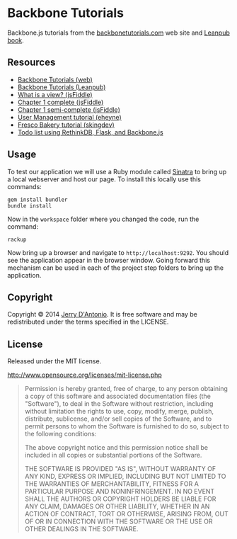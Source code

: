 # Backbone Tutorials

Backbone.js tutorials from the [backbonetutorials.com](http://backbonetutorials.com/) web site and [Leanpub book](https://leanpub.com/backbonetutorials).

## Resources

* [Backbone Tutorials (web)](http://backbonetutorials.com/)
* [Backbone Tutorials (Leanpub)](https://leanpub.com/backbonetutorials)
* [What is a view? (jsFiddle)](http://jsfiddle.net/tBS4X/1/)
* [Chapter 1 complete (jsFiddle)](http://jsfiddle.net/thomas/C9wew/4/)
* [Chapter 1 semi-complete (jsFiddle)](http://jsfiddle.net/thomas/dKK9Y/6/)
* [User Management tutorial (eheyne)](https://github.com/eheyne/user-management)
* [Fresco Bakery tutorial (skingdev)](https://github.com/skingdev/fresco-bakery)
* [Todo list using RethinkDB, Flask, and Backbone.js](http://www.rethinkdb.com/docs/examples/flask-backbone-todo/)

## Usage

To test our application we will use a Ruby module called [Sinatra](http://www.sinatrarb.com) to bring up a local webserver and host our page. To install this locally use this commands:

```shell
gem install bundler
bundle install
```

Now in the `workspace` folder where you changed the code, run the command:

```shell
rackup
```

Now bring up a browser and navigate to `http://localhost:9292`. You should see the application appear in the browser window. Going forward this mechanism can be used in each of the project step folders to bring up the application.

## Copyright

Copyright &copy; 2014 [Jerry D'Antonio](https://twitter.com/jerrydantonio).
It is free software and may be redistributed under the terms specified in the LICENSE.

## License

Released under the MIT license.

http://www.opensource.org/licenses/mit-license.php 

> Permission is hereby granted, free of charge, to any person obtaining a copy 
> of this software and associated documentation files (the "Software"), to deal 
> in the Software without restriction, including without limitation the rights 
> to use, copy, modify, merge, publish, distribute, sublicense, and/or sell 
> copies of the Software, and to permit persons to whom the Software is 
> furnished to do so, subject to the following conditions: 
> 
> The above copyright notice and this permission notice shall be included in 
> all copies or substantial portions of the Software. 
> 
> THE SOFTWARE IS PROVIDED "AS IS", WITHOUT WARRANTY OF ANY KIND, EXPRESS OR 
> IMPLIED, INCLUDING BUT NOT LIMITED TO THE WARRANTIES OF MERCHANTABILITY, 
> FITNESS FOR A PARTICULAR PURPOSE AND NONINFRINGEMENT. IN NO EVENT SHALL THE 
> AUTHORS OR COPYRIGHT HOLDERS BE LIABLE FOR ANY CLAIM, DAMAGES OR OTHER 
> LIABILITY, WHETHER IN AN ACTION OF CONTRACT, TORT OR OTHERWISE, ARISING FROM, 
> OUT OF OR IN CONNECTION WITH THE SOFTWARE OR THE USE OR OTHER DEALINGS IN 
> THE SOFTWARE. 
